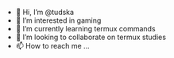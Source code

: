- 👋 Hi, I’m @tudska
- 👀 I’m interested in gaming
- 🌱 I’m currently learning termux commands
- 💞️ I’m looking to collaborate on termux studies
- 📫 How to reach me ...

<!---
tudska/tudska is a ✨ special ✨ repository because its `README.md` (this file) appears on your GitHub profile.
You can click the Preview link to take a look at your changes.
--->
